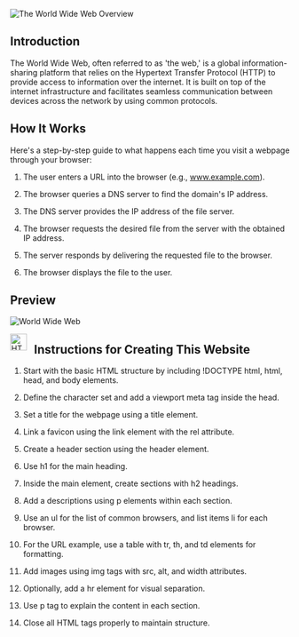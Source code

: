 ![The World Wide Web Overview](https://github.com/Tyreece-Leishman/The-World-Wide-Web/assets/116001061/1878d827-4d5a-42e1-beee-a3c4173348b4)


## Introduction

The World Wide Web, often referred to as 'the web,' is a global information-sharing platform that relies on the Hypertext Transfer Protocol (HTTP) to provide access to information over the internet. It is built on top of the internet infrastructure and facilitates seamless communication between devices across the network by using common protocols.

## How It Works

Here's a step-by-step guide to what happens each time you visit a webpage through your browser:

1. The user enters a URL into the browser (e.g., www.example.com).

2. The browser queries a DNS server to find the domain's IP address.

3. The DNS server provides the IP address of the file server.

4. The browser requests the desired file from the server with the obtained IP address.

5. The server responds by delivering the requested file to the browser.

6. The browser displays the file to the user.

## Preview

![World Wide Web](https://github.com/Tyreece-Leishman/The-World-Wide-Web/assets/116001061/3baf5e3a-05e7-4c3a-9f0f-6bbd90189395)

<img align="left" alt="HTML" width="30px" style="padding-right:10px;" src="https://cdn.jsdelivr.net/gh/devicons/devicon/icons/html5/html5-plain.svg" />

## Instructions for Creating This Website

1. Start with the basic HTML structure by including !DOCTYPE html, html, head, and body elements.

2. Define the character set and add a viewport meta tag inside the head.

3. Set a title for the webpage using a title element.

4. Link a favicon using the link element with the rel attribute.

5. Create a header section using the header element.

6. Use h1 for the main heading.

7. Inside the main element, create sections with h2 headings.

8. Add a descriptions using p elements within each section.

9. Use an ul for the list of common browsers, and list items li for each browser.

10. For the URL example, use a table with tr, th, and td elements for formatting.

11. Add images using img tags with src, alt, and width attributes.

12. Optionally, add a hr element for visual separation.

13. Use p tag to explain the content in each section.

14. Close all HTML tags properly to maintain structure.



